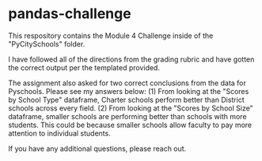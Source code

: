 # pandas-challenge

This respository contains the Module 4 Challenge inside of the "PyCitySchools" folder.

I have followed all of the directions from the grading rubric and have gotten the correct output per the templated provided.

The assignment also asked for two correct conclusions from the data for Pyschools. Please see my answers below:
  (1) From looking at the "Scores by School Type" dataframe, Charter schools perform better than District schools across every field.
  (2) From looking at the "Scores by School Size" dataframe, smaller schools are performing better than schools with more students. This could be because         smaller schools allow faculty to pay more attention to individual students.
  
  If you have any additional questions, please reach out.
